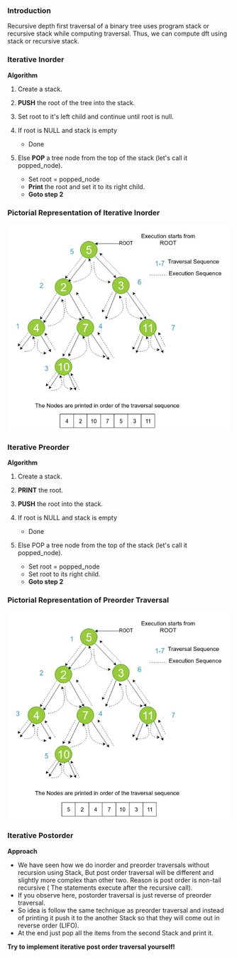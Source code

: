 ### Introduction

Recursive depth first traversal of a binary tree uses program stack or recursive stack while computing traversal. Thus, we can compute dft using stack or recursive stack.
### Iterative Inorder


**Algorithm**

1. Create a stack.
2. **PUSH** the root of the tree into the stack.
3. Set root to it's left child and continue until root is null.
4. If root is NULL and stack is empty

   - Done

5. Else **POP** a tree node from the top of the stack (let's call it popped_node).

   - Set root = popped_node
   - **Print** the root and set it to its right child.
   - **Goto step 2**

### Pictorial Representation of Iterative Inorder
<img src="images/inorder-dfs.jpeg"/>

### Iterative Preorder

**Algorithm**

1. Create a stack.
2. **PRINT** the root.
3. **PUSH** the root into the stack.
4. If root is NULL and stack is empty

   - Done

5. Else POP a tree node from the top of the stack (let's call it popped_node).

   - Set root = popped_node
   - Set root to its right child.
   - **Goto step 2**

### Pictorial Representation of Preorder Traversal
<img src="images/preorder-dfs.jpeg"/>

### Iterative Postorder

**Approach**

   - We have seen how we do inorder and preorder traversals without recursion using Stack, But post order traversal will be different and slightly more complex than other two. Reason is post order is non-tail recursive ( The statements execute after the recursive call).
   - If you observe here, postorder traversal is just reverse of preorder traversal.
   - So idea is follow the same technique as preorder traversal and instead of printing it push it to the another Stack so that they will come out in reverse order (LIFO).
   - At the end just pop all the items from the second Stack and print it.

**Try to implement iterative post order traversal yourself!**
